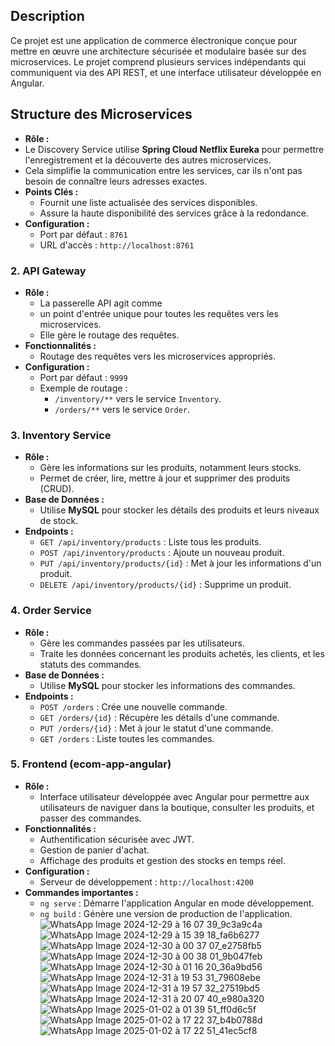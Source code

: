 ## Description
Ce projet est une application de commerce électronique conçue pour mettre en œuvre une architecture sécurisée et modulaire basée sur des microservices.
Le projet comprend plusieurs services indépendants qui communiquent via des API REST, et une interface utilisateur développée en Angular.
## Structure des Microservices
- **Rôle :**
 - Le Discovery Service utilise **Spring Cloud Netflix Eureka** pour permettre l'enregistrement et la découverte des autres microservices.
  - Cela simplifie la communication entre les services, car ils n'ont pas besoin de connaître leurs adresses exactes.
- **Points Clés :**
  - Fournit une liste actualisée des services disponibles.
  - Assure la haute disponibilité des services grâce à la redondance.
- **Configuration :**
  - Port par défaut : `8761`
  - URL d'accès : `http://localhost:8761`
### 2. **API Gateway**
- **Rôle :**
  - La passerelle API agit comme
  -  un point d'entrée unique pour toutes les requêtes vers les microservices.
  - Elle gère  le routage des requêtes.
- **Fonctionnalités :**
  - Routage des requêtes vers les microservices appropriés.
- **Configuration :**
  - Port par défaut : `9999`
  - Exemple de routage :
    - `/inventory/**` vers le service `Inventory`.
    - `/orders/**` vers le service `Order`.
### 3. **Inventory Service**
- **Rôle :**
  - Gère les informations sur les produits, notamment leurs stocks.
  - Permet de créer, lire, mettre à jour et supprimer des produits (CRUD).
- **Base de Données :**
  - Utilise **MySQL** pour stocker les détails des produits et leurs niveaux de stock.
- **Endpoints :**
  - `GET /api/inventory/products` : Liste tous les produits.
  - `POST /api/inventory/products` : Ajoute un nouveau produit.
  - `PUT /api/inventory/products/{id}` : Met à jour les informations d'un produit.
  - `DELETE /api/inventory/products/{id}` : Supprime un produit.
### 4. **Order Service**
- **Rôle :**
  - Gère les commandes passées par les utilisateurs.
  - Traite les données concernant les produits achetés, les clients, et les statuts des commandes.
- **Base de Données :**
  - Utilise **MySQL** pour stocker les informations des commandes.
- **Endpoints :**
  - `POST /orders` : Crée une nouvelle commande.
  - `GET /orders/{id}` : Récupère les détails d'une commande.
  - `PUT /orders/{id}` : Met à jour le statut d'une commande.
  - `GET /orders` : Liste toutes les commandes.
### 5. **Frontend (ecom-app-angular)**
- **Rôle :**
  - Interface utilisateur développée avec Angular pour permettre aux utilisateurs de naviguer dans la boutique, consulter les produits, et passer des commandes.
- **Fonctionnalités :**
  - Authentification sécurisée avec JWT.
  - Gestion de panier d'achat.
  - Affichage des produits et gestion des stocks en temps réel.
- **Configuration :**
  - Serveur de développement : `http://localhost:4200`
- **Commandes importantes :**
  - `ng serve` : Démarre l'application Angular en mode développement.
  - `ng build` : Génère une version de production de l'application.
  ![WhatsApp Image 2024-12-29 à 16 07 39_9c3a9c4a](https://github.com/user-attachments/assets/108050fd-59f6-4035-9b66-bd5ab200b388)
![WhatsApp Image 2024-12-29 à 15 39 18_fa6b6277](https://github.com/user-attachments/assets/7884c543-2421-4ef6-990d-48fa1275b199)
![WhatsApp Image 2024-12-30 à 00 37 07_e2758fb5](https://github.com/user-attachments/assets/d43e6ac2-3d8f-43f8-805b-08499c2424d2)
![WhatsApp Image 2024-12-30 à 00 38 01_9b047feb](https://github.com/user-attachments/assets/687df2ba-5355-4194-a772-4d9195b1d8c8)
![WhatsApp Image 2024-12-30 à 01 16 20_36a9bd56](https://github.com/user-attachments/assets/a2e93ff0-3968-4c11-8360-e41080a10f63)
![WhatsApp Image 2024-12-31 à 19 53 31_79608ebe](https://github.com/user-attachments/assets/311c8429-034c-4c4e-812e-f2268adbd45c)
![WhatsApp Image 2024-12-31 à 19 57 32_27519bd5](https://github.com/user-attachments/assets/d3bd93f4-f712-4f64-826e-3dafbf4a1932)
![WhatsApp Image 2024-12-31 à 20 07 40_e980a320](https://github.com/user-attachments/assets/bc17c585-c2be-4b0c-bc90-f5d45304a6c6)
![WhatsApp Image 2025-01-02 à 01 39 51_ff0d6c5f](https://github.com/user-attachments/assets/d3d5f578-4935-45f9-97db-6fa92f0411f1)
![WhatsApp Image 2025-01-02 à 17 22 37_b4b0788d](https://github.com/user-attachments/assets/0bfa0e6e-8ee2-4ece-b427-cd197d20a368)
![WhatsApp Image 2025-01-02 à 17 22 51_41ec5cf8](https://github.com/user-attachments/assets/b50cd500-71fb-4647-9245-ba99e963fc03)










